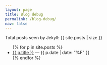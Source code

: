 ```yaml
---
layout: page
title: Blog debug
permalink: /blog-debug/
nav: false
---
```

Total posts seen by Jekyll: {{ site.posts | size }}
<ul>
{% for p in site.posts %}
<li><a href="{{ p.url | relative_url }}">{{ p.title }}</a> — {{ p.date | date: "%F" }}</li>
{% endfor %}
</ul>
